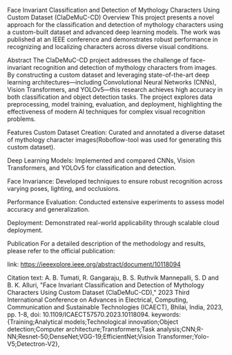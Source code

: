Face Invariant Classification and Detection of Mythology Characters Using Custom Dataset (ClaDeMuC-CD)
Overview
This project presents a novel approach for the classification and detection of mythology characters using a custom-built dataset and advanced deep learning models. The work was published at an IEEE conference and demonstrates robust performance in recognizing and localizing characters across diverse visual conditions.

Abstract
The ClaDeMuC-CD project addresses the challenge of face-invariant recognition and detection of mythology characters from images. By constructing a custom dataset and leveraging state-of-the-art deep learning architectures—including Convolutional Neural Networks (CNNs), Vision Transformers, and YOLOv5—this research achieves high accuracy in both classification and object detection tasks. The project explores data preprocessing, model training, evaluation, and deployment, highlighting the effectiveness of modern AI techniques for complex visual recognition problems.

Features
Custom Dataset Creation: Curated and annotated a diverse dataset of mythology character images(Roboflow-tool was used for generating this custom dataset).

Deep Learning Models: Implemented and compared CNNs, Vision Transformers, and YOLOv5 for classification and detection.

Face Invariance: Developed techniques to ensure robust recognition across varying poses, lighting, and occlusions.

Performance Evaluation: Conducted extensive experiments to assess model accuracy and generalization.

Deployment: Demonstrated real-world applicability through scalable cloud deployment.

Publication
For a detailed description of the methodology and results, please refer to the official publication:

link: https://ieeexplore.ieee.org/abstract/document/10118094

Citation text: A. B. Tumati, R. Gangaraju, B. S. Ruthvik Mannepalli, S. D and B. K. Alluri, "Face Invariant Classification and Detection of Mythology Characters Using Custom Dataset (ClaDeMuC-CD)," 2023 Third International Conference on Advances in Electrical, Computing, Communication and Sustainable Technologies (ICAECT), Bhilai, India, 2023, pp. 1-8, doi: 10.1109/ICAECT57570.2023.10118094. keywords: {Training;Analytical models;Technological innovation;Object detection;Computer architecture;Transformers;Task analysis;CNN;R-NN;Resnet-50;DenseNet;VGG-19;EfficientNet;Vision Transformer;Yolo-V5;Detectron-V2},

